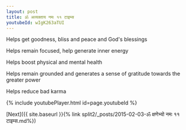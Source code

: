 ```yaml
---
layout: post
title: ॐ अव्यक्ताय नमः ११ टाइम्स
youtubeId: wIgK263aTUI
---
```

 
 
Helps get goodness, bliss and peace and God's blessings
 
Helps remain focused, help generate inner energy 
 
Helps boost physical and mental health 
 
Helps remain grounded and generates a sense of gratitude towards the greater power 
 
Helps reduce bad karma
 
 
 
 


{% include youtubePlayer.html id=page.youtubeId %}
 
[Next]({{ site.baseurl }}{% link  split2/_posts/2015-02-03-ॐ क्षणेभ्यो नमः ११ टाइम्स.md%})
 
